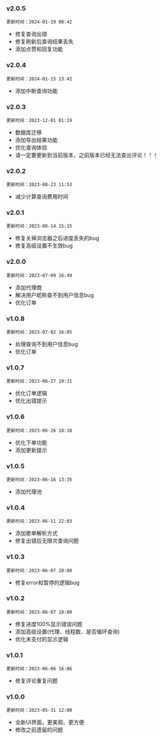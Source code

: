 ### v2.0.5

`更新时间：2024-01-19 00:42`

- 修复查询出错
- 修复刷新后查询结果丢失
- 添加点赞和回复功能

### v2.0.4

`更新时间：2024-01-15 13:42`

- 添加中断查询功能

### v2.0.3

`更新时间：2023-12-01 01:19`

- 数据库迁移
- 添加导出结果功能
- 优化查询体验
- 请一定要更新到当前版本，之前版本已经无法查出评论！！！

### v2.0.2

`更新时间：2023-08-23 11:53`

- 减少计算查询费用时间

### v2.0.1

`更新时间：2023-08-14 15:15`

- 修复关掉浏览器之后进度丢失的bug
- 修复高级设置不生效bug

### v2.0.0

`更新时间：2023-07-09 16:49`

- 添加代理商
- 解决用户昵称查不到用户信息bug
- 优化订单

### v1.0.8

`更新时间：2023-07-02 16:05`

- 处理查询不到用户信息bug
- 优化订单

### v1.0.7

`更新时间：2023-06-27 19:31`

- 优化订单逻辑
- 优化出错提示

### v1.0.6

`更新时间：2023-06-26 18:18`

- 优化下单功能
- 添加更新提示

### v1.0.5

`更新时间：2023-06-16 13:35`

- 添加代理池

### v1.0.4

`更新时间：2023-06-11 22:03`

- 添加歌单解析方式
- 修复出错后无限次查询问题

### v1.0.3

`更新时间：2023-06-07 20:00`

- 修复error和暂停的逻辑bug

### v1.0.2

`更新时间：2023-06-07 18:00`

- 修复进度100%显示错误问题
- 添加高级设置(代理、线程数、是否循环查询)
- 优化未支付的显示逻辑

### v1.0.1

`更新时间：2023-06-06 16:06`

- 修复评论重复问题

### v1.0.0

`更新时间：2023-05-31 12:00`

- 全新UI界面，更美观、更方便
- 修改之前遗留的问题

